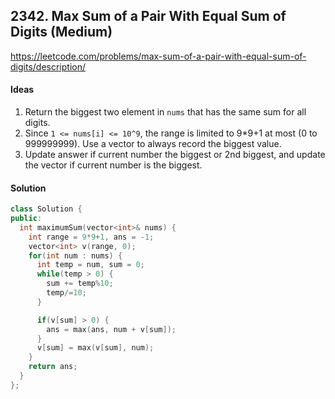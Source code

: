 ## 2342. Max Sum of a Pair With Equal Sum of Digits (Medium)


https://leetcode.com/problems/max-sum-of-a-pair-with-equal-sum-of-digits/description/


#### Ideas
1. Return the biggest two element in `nums` that has the same sum for all digits.
2. Since `1 <= nums[i] <= 10^9`, the range is limited to 9*9+1 at most (0 to 999999999). Use a vector to always record the biggest value.
3. Update answer if current number the biggest or 2nd biggest, and update the vector if current number is the biggest.

#### Solution
```C++
class Solution {
public:
  int maximumSum(vector<int>& nums) {
    int range = 9*9+1, ans = -1;
    vector<int> v(range, 0);
    for(int num : nums) {
      int temp = num, sum = 0;
      while(temp > 0) {
        sum += temp%10;
        temp/=10;
      }

      if(v[sum] > 0) {
        ans = max(ans, num + v[sum]);
      }
      v[sum] = max(v[sum], num);
    }
    return ans;     
  }
};
```